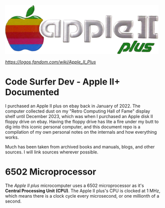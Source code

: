 ![apple two plus badge](images/apple-ii-plus-badge-transparent.png)

*https://logos.fandom.com/wiki/Apple_II_Plus*

# Code Surfer Dev - Apple II+ Documented

I purchased an Apple II plus on ebay back in January of 2022. The computer
collected dust on my "Retro Computing Hall of Fame" display shelf until December
2023, which was when I purchased an Apple disk II floppy drive on ebay. Having
the floppy drive has lite a fire under my butt to dig into this iconic personal
computer, and this document repo is a compilation of my own personal notes on
the internals and how everything works.

Much has been taken from archived books and manuals, blogs, and other sources. I
will link sources wherever possible.

# 6502 Microprocessor

The _Apple II plus_ microcomputer uses a 6502 microprocessor as it's **Central
Processing Unit (CPU)**. The Apple II plus's CPU is clocked at 1 MHz, which
means there is a clock cycle every microsecond, or one millionth of a second.
